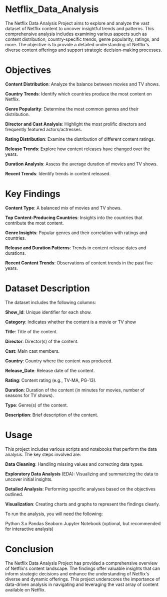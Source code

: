 # Netflix_Data_Analysis

The Netflix Data Analysis Project aims to explore and analyze the vast dataset of Netflix content to uncover insightful trends and patterns. This comprehensive analysis includes examining various aspects such as content distribution, country-specific trends, genre popularity, ratings, and more. The objective is to provide a detailed understanding of Netflix's diverse content offerings and support strategic decision-making processes.

# Objectives

**Content Distribution**: Analyze the balance between movies and TV shows.

**Country Trends**: Identify which countries produce the most content on Netflix.

**Genre Popularity**: Determine the most common genres and their distribution.

**Director and Cast Analysis**: Highlight the most prolific directors and frequently featured actors/actresses.

**Rating Distribution**: Examine the distribution of different content ratings.

**Release Trends**: Explore how content releases have changed over the years.

**Duration Analysis**: Assess the average duration of movies and TV shows.

**Recent Trends**: Identify trends in content released.


# Key Findings
**Content Type**: A balanced mix of movies and TV shows.

**Top Content-Producing Countries**: Insights into the countries that contribute the most content.

**Genre Insights**: Popular genres and their correlation with ratings and countries.

**Release and Duration Patterns**: Trends in content release dates and durations.

**Recent Content Trends**: Observations of content trends in the past five years.






# Dataset Description
The dataset includes the following columns:

**Show_Id**: Unique identifier for each show.

**Category**: Indicates whether the content is a movie or TV show

**Title**: Title of the content.

**Director**: Director(s) of the content.

**Cast**: Main cast members.

**Country**: Country where the content was produced.

**Release_Date**: Release date of the content.

**Rating**: Content rating (e.g., TV-MA, PG-13).

**Duration**: Duration of the content (in minutes for movies, number of seasons for TV shows).

**Type**: Genre(s) of the content.

**Description**: Brief description of the content.

# Usage
This project includes various scripts and notebooks that perform the data analysis. The key steps involved are:

**Data Cleaning**: Handling missing values and correcting data types.

**Exploratory Data Analysis** (EDA): Visualizing and summarizing the data to uncover initial insights.

**Detailed Analysis**: Performing specific analyses based on the objectives outlined.

**Visualization**: Creating charts and graphs to represent the findings clearly.


To run the analysis, you will need the following:

Python 3.x
Pandas
Seaborn
Jupyter Notebook (optional, but recommended for interactive analysis)

# Conclusion
The Netflix Data Analysis Project has provided a comprehensive overview of Netflix's content landscape. The findings offer valuable insights that can inform strategic decisions and enhance the understanding of Netflix's diverse and dynamic offerings. This project underscores the importance of data-driven analysis in navigating and leveraging the vast array of content available on Netflix.

